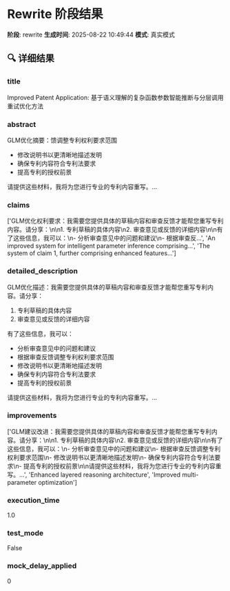 # Rewrite 阶段结果

**阶段**: rewrite
**生成时间**: 2025-08-22 10:49:44
**模式**: 真实模式

## 🔍 详细结果

### title
Improved Patent Application: 基于语义理解的复杂函数参数智能推断与分层调用重试优化方法

### abstract
GLM优化摘要：馈调整专利权利要求范围
- 修改说明书以更清晰地描述发明
- 确保专利内容符合专利法要求
- 提高专利的授权前景

请提供这些材料，我将为您进行专业的专利内容重写。...

### claims
['GLM优化权利要求：我需要您提供具体的草稿内容和审查反馈才能帮您重写专利内容。请分享：\n\n1. 专利草稿的具体内容\n2. 审查意见或反馈的详细内容\n\n有了这些信息，我可以：\n- 分析审查意见中的问题和建议\n- 根据审查反...', 'An improved system for intelligent parameter inference comprising...', 'The system of claim 1, further comprising enhanced features...']

### detailed_description
GLM优化描述：我需要您提供具体的草稿内容和审查反馈才能帮您重写专利内容。请分享：

1. 专利草稿的具体内容
2. 审查意见或反馈的详细内容

有了这些信息，我可以：
- 分析审查意见中的问题和建议
- 根据审查反馈调整专利权利要求范围
- 修改说明书以更清晰地描述发明
- 确保专利内容符合专利法要求
- 提高专利的授权前景

请提供这些材料，我将为您进行专业的专利内容重写。...

### improvements
['GLM建议改进：我需要您提供具体的草稿内容和审查反馈才能帮您重写专利内容。请分享：\n\n1. 专利草稿的具体内容\n2. 审查意见或反馈的详细内容\n\n有了这些信息，我可以：\n- 分析审查意见中的问题和建议\n- 根据审查反馈调整专利权利要求范围\n- 修改说明书以更清晰地描述发明\n- 确保专利内容符合专利法要求\n- 提高专利的授权前景\n\n请提供这些材料，我将为您进行专业的专利内容重写。...', 'Enhanced layered reasoning architecture', 'Improved multi-parameter optimization']

### execution_time
1.0

### test_mode
False

### mock_delay_applied
0
